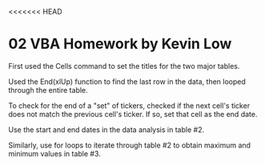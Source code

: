 <<<<<<< HEAD
# 02 VBA Homework by Kevin Low

First used the Cells command to set the titles for the two major tables.

Used the End(xlUp) function to find the last row in the data, then looped through the entire table. 

To check for the end of a "set" of tickers, checked if the next cell's ticker does not match the previous cell's ticker.
If so, set that cell as the end date.

Use the start and end dates in the data analysis in table #2. 

Similarly, use for loops to iterate through table #2 to obtain maximum and minimum values in table #3. 
